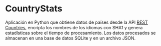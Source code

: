 # CountryStats
Aplicación en Python que obtiene datos de países desde la API [REST Countries](https://restcountries.com/), encripta los nombres de los idiomas con SHA1 y genera estadísticas sobre el tiempo de procesamiento. Los datos procesados se almacenan en una base de datos SQLite y en un archivo JSON.
